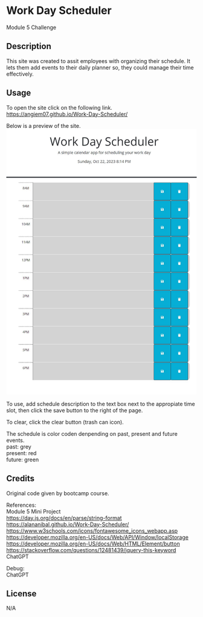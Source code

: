# Work Day Scheduler
Module 5 Challenge

## Description
This site was created to assit employees with organizing their schedule. It lets them add events to their daily planner so, they could manage their time effectively.

## Usage
To open the site click on the following link.\
https://angiem07.github.io/Work-Day-Scheduler/

Below is a preview of the site.
![alt text](./assets/images/site-ss.JPG)

To use, add schedule description to the text box next to the appropiate time slot, then click the save button to the right of the page.

To clear, click the clear button (trash can icon).

The schedule is color coden denpending on past, present and future events.\
past: grey\
present: red\
future: green

## Credits
Original code given by bootcamp course.

References:\
Module 5 Mini Project\
https://day.js.org/docs/en/parse/string-format \
https://alananibal.github.io/Work-Day-Scheduler/ \
https://www.w3schools.com/icons/fontawesome_icons_webapp.asp \
https://developer.mozilla.org/en-US/docs/Web/API/Window/localStorage \
https://developer.mozilla.org/en-US/docs/Web/HTML/Element/button \
https://stackoverflow.com/questions/12481439/jquery-this-keyword \
ChatGPT 

Debug:\
ChatGPT

## License
N/A



